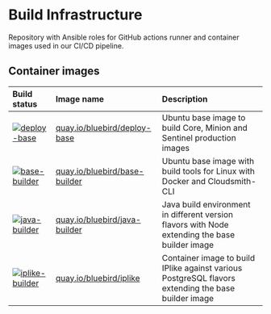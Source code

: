 # Build Infrastructure

Repository with Ansible roles for GitHub actions runner and container images used in our CI/CD pipeline.

## Container images

| Build status                                                                                                                                                                                                                    | Image name                                                                              | Description                                                                                         |
|:--------------------------------------------------------------------------------------------------------------------------------------------------------------------------------------------------------------------------------|:----------------------------------------------------------------------------------------|:----------------------------------------------------------------------------------------------------|
| [![deploy-base](https://github.com/Bluebird-Community/build-infrastructure/actions/workflows/deploy-base.yml/badge.svg)](https://github.com/Bluebird-Community/build-infrastructure/actions/workflows/deploy-base.yml)  | [quay.io/bluebird/deploy-base](https://quay.io/repository/bluebird/deploy-base) | Ubuntu base image to build Core, Minion and Sentinel production images                              |                             |
| [![base-builder](https://github.com/Bluebird-Community/build-infrastructure/actions/workflows/base-builder.yml/badge.svg)](https://github.com/Bluebird-Community/build-infrastructure/actions/workflows/base-builder.yml)       | [quay.io/bluebird/base-builder](https://quay.io/repository/bluebird/base-builder)       | Ubuntu base image with build tools for Linux with Docker and Cloudsmith-CLI                         |
| [![java-builder](https://github.com/Bluebird-Community/build-infrastructure/actions/workflows/java-builder.yml/badge.svg)](https://github.com/Bluebird-Community/build-infrastructure/actions/workflows/java-builder.yml)       | [quay.io/bluebird/java-builder](https://quay.io/repository/bluebird/java-builder)       | Java build environment in different version flavors with Node extending the base builder image      |
| [![iplike-builder](https://github.com/Bluebird-Community/build-infrastructure/actions/workflows/iplike-builder.yml/badge.svg)](https://github.com/Bluebird-Community/build-infrastructure/actions/workflows/iplike-builder.yml) | [quay.io/bluebird/iplike](https://quay.io/repository/bluebird/iplike-builder)           | Container image to build IPlike against various PostgreSQL flavors extending the base builder image |
